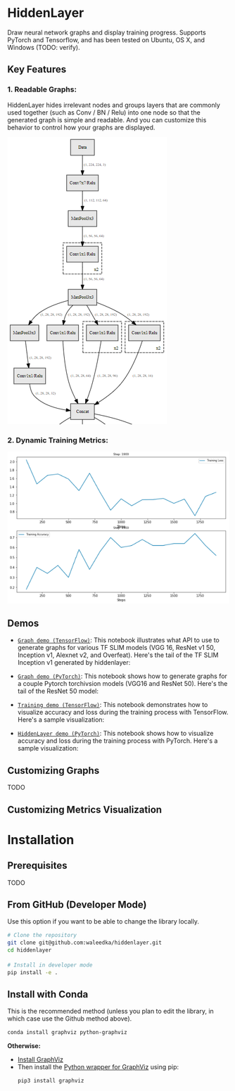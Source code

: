 # HiddenLayer

Draw neural network graphs and display training progress. Supports PyTorch and Tensorflow, and has been tested on Ubuntu, OS X, and Windows (TODO: verify). 


## Key Features

### 1. Readable Graphs:
 HiddenLayer hides irrelevant nodes and groups layers that are commonly used together (such as Conv / BN / Relu) into one node so that the generated graph is simple and readable. And you can customize this behavior to control how your graphs are displayed.

![](img/inception_v1_tail.png)




### 2. Dynamic Training Metrics:

![](img/pytorch_watch.png)



## Demos

- [`Graph demo (TensorFlow)`](demos/tf_graph.ipynb): This notebook illustrates what API to use to generate graphs for various TF SLIM models (VGG 16, ResNet v1 50, Inception v1, Alexnet v2, and Overfeat). Here's the tail of the TF SLIM Inception v1 generated by hiddenlayer:

- [`Graph demo (PyTorch)`](demos/pytorch_graph.ipynb): This notebook shows how to generate graphs for a couple Pytorch torchivsion models (VGG16 and ResNet 50). Here's the tail of the ResNet 50 model:

- [`Training demo (TensorFlow)`](demos/tf_train.ipynb): This notebook demonstrates how to visualize accuracy and loss during the training process with TensorFlow. Here's a sample visualization:


- [`HiddenLayer demo (PyTorch)`](demos/pytorch_train.ipynb): This notebook shows how to visualize accuracy and loss during the training process with PyTorch. Here's a sample visualization:




## Customizing Graphs

TODO


## Customizing Metrics Visualization



# Installation

## Prerequisites
TODO

## From GitHub (Developer Mode)
Use this option if you want to be able to change the library locally.

```bash
# Clone the repository
git clone git@github.com:waleedka/hiddenlayer.git
cd hiddenlayer

# Install in developer mode
pip install -e .
```

## Install with Conda
This is the recommended method (unless you plan to edit the library, in which case use the Github method above). 

```bash
conda install graphviz python-graphviz
```

**Otherwise:**
* [Install GraphViz](https://graphviz.gitlab.io/download/)
* Then install the [Python wrapper for GraphViz](https://github.com/xflr6/graphviz) using pip:
    ```
    pip3 install graphviz
    ```


